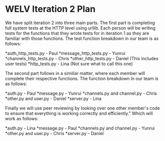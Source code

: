 <h1>WELV Iteration 2 Plan</h1>

We have split iteration 2 into three main parts. The first part is completing full system tests at the HTTP level using urllib. Each person will be writing tests for the functions that they wrote tests for in iteration 1 as they are familiar with those functions. The test function breakdown in our team is as follows:

*auth_http_tests.py - Paul
*message_http_tests.py - Yunrui
*channels_http_tests.py - Chris
*other_http_tests.py - Daniel (This includes user tests)
*http_tests.py - Lina (Not sure what to call this one)

The second part follows in a similiar matter, where each member will complete their respective functions. The function breakdown in our team is as follows:

*auth.py - Paul
*message.py - Yunrui
*channels.py and channel.py - Chris
*other.py and user.py - Daniel
*server.py - Lina

Finally we will use peer reviewing by looking over one other member's code to ensure that everything is working correctly and efficiently." Which will work as follows:

*auth.py - Lina
*message.py - Paul
*channels.py and channel.py - Yunrui
*other.py and user.py - Chris
*server.py - Daniel